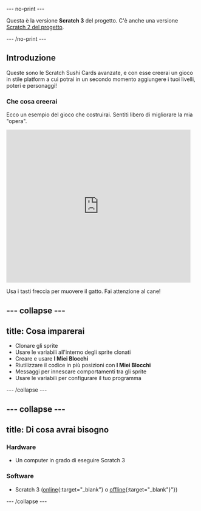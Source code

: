 \--- no-print \---

Questa è la versione **Scratch 3** del progetto. C'è anche una versione [Scratch 2 del progetto](https://projects.raspberrypi.org/en/projects/cd-advanced-scratch-sushi-scratch2).

\--- /no-print \---

## Introduzione

Queste sono le Scratch Sushi Cards avanzate, e con esse creerai un gioco in stile platform a cui potrai in un secondo momento aggiungere i tuoi livelli, poteri e personaggi!

### Che cosa creerai

Ecco un esempio del gioco che costruirai. Sentiti libero di migliorare la mia "opera".

<div class="scratch-preview">
  <iframe allowtransparency="true" width="485" height="402" src="https://scratch.mit.edu/projects/embed/454114430/?autostart=false" frameborder="0"></iframe>
</div>

Usa i tasti freccia per muovere il gatto. Fai attenzione al cane!

## \--- collapse \---

## title: Cosa imparerai

+ Clonare gli sprite
+ Usare le variabili all'interno degli sprite clonati
+ Creare e usare **I Miei Blocchi**
+ Riutilizzare il codice in più posizioni con **I Miei Blocchi**
+ Messaggi per innescare comportamenti tra gli sprite
+ Usare le variabili per configurare il tuo programma

\--- /collapse \---

## \--- collapse \---

## title: Di cosa avrai bisogno

### Hardware

+ Un computer in grado di eseguire Scratch 3

### Software

+ Scratch 3 ([online](https://scratch.mit.edu/projects/editor/){:target="_blank"} o [offline](https://scratch.mit.edu/download/){:target="_blank"}"})

\--- /collapse \---